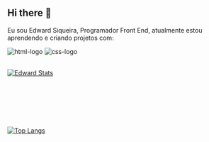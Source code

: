 ## Hi there :pencil:

Eu sou Edward Siqueira, Programador Front End, atualmente estou aprendendo e criando projetos com:
<br>

<img src="https://img.shields.io/badge/HTML5-E34F26?style=for-the-badge&logo=html5&logoColor=white" alt="html-logo" />

<img src="https://img.shields.io/badge/CSS3-1572B6?style=for-the-badge&logo=css3&logoColor=white" alt="css-logo" />
<br>
<br>

[![Edward Stats](https://github-readme-stats.vercel.app/api?username=EdMaccy)](https://github.com/anuraghazra/github-readme-stats)

<br>
<br>
<br>
<br>
<br>

[![Top Langs](https://github-readme-stats.vercel.app/api/top-langs/?username=EdMaccy)](https://github.com/anuraghazra/github-readme-stats)
